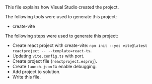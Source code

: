 This file explains how Visual Studio created the project.

The following tools were used to generate this project:
- create-vite

The following steps were used to generate this project:
- Create react project with create-vite: `npm init --yes vite@latest reactproject -- --template=react-ts`.
- Updating `vite.config.ts` with port.
- Create project file (`reactproject.esproj`).
- Create `launch.json` to enable debugging.
- Add project to solution.
- Write this file.
